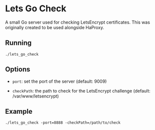 # Lets Go Check

A small Go server used for checking LetsEncrypt certificates. 
This was originally created to be used alongside HaProxy.

## Running

`./lets_go_check`

## Options

- `port`: set the port of the server (default: 9009)

- `checkPath`: the path to check for the LetsEncrypt challenge (default: /var/www/letsencrypt)

## Example

`./lets_go_check -port=8888 -checkPath=/path/to/check`